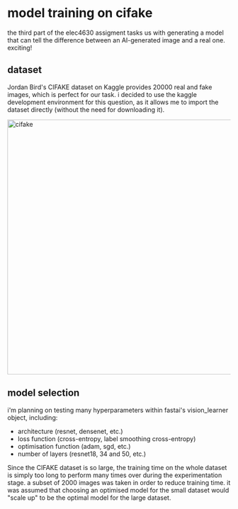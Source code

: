 # model training on cifake 

the third part of the elec4630 assigment tasks us with generating a model that can tell the difference between an AI-generated image and a real one. exciting!

## dataset

Jordan Bird's CIFAKE dataset on Kaggle provides 20000 real and fake images, which is perfect for our task. i decided to use the kaggle development environment for this question, as it allows me to import the dataset directly (without the need for downloading it).

<img width="576" alt="cifake" src="https://github.com/gp-rgb/gp-rgb.github.io/assets/131956221/98e02215-f657-4111-9930-f6e469a1fc0b">

## model selection

i'm planning on testing many hyperparameters within fastai's vision_learner object, including:

* architecture (resnet, densenet, etc.)
* loss function (cross-entropy, label smoothing cross-entropy)
* optimisation function (adam, sgd, etc.)
* number of layers (resnet18, 34 and 50, etc.)

Since the CIFAKE dataset is so large, the training time on the whole dataset is simply too long to perform many times over during the experimentation stage. a subset of 2000 images was taken in order to reduce training time. it was assumed that choosing an optimised model for the small dataset would "scale up" to be the optimal model for the large dataset.
